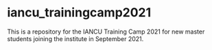 # iancu_trainingcamp2021
This is a repository for the IANCU Training Camp 2021 for new master students joining the institute in September 2021.
